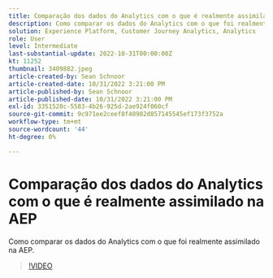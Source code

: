```yaml
---
title: Comparação dos dados do Analytics com o que é realmente assimilado na AEP
description: Como comparar os dados do Analytics com o que foi realmente assimilado na AEP
solution: Experience Platform, Customer Journey Analytics, Analytics
role: User
level: Intermediate
last-substantial-update: 2022-10-31T00:00:00Z
kt: 11252
thumbnail: 3409882.jpeg
article-created-by: Sean Schnoor
article-created-date: 10/31/2022 3:21:00 PM
article-published-by: Sean Schnoor
article-published-date: 10/31/2022 3:21:00 PM
exl-id: 3351520c-5583-4b26-925d-2ae924f060cf
source-git-commit: 9c971ee2ceef8f48902d857145545ef173f3752a
workflow-type: tm+mt
source-wordcount: '44'
ht-degree: 0%

---
```


# Comparação dos dados do Analytics com o que é realmente assimilado na AEP

Como comparar os dados do Analytics com o que foi realmente assimilado na AEP.

>[!VIDEO](https://video.tv.adobe.com/v/3409882/?quality=12&learn=on)
